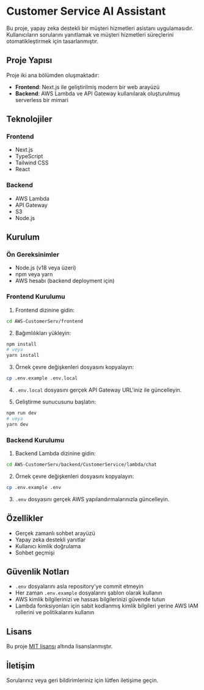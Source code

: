 # Customer Service AI Assistant

Bu proje, yapay zeka destekli bir müşteri hizmetleri asistanı uygulamasıdır. Kullanıcıların sorularını yanıtlamak ve müşteri hizmetleri süreçlerini otomatikleştirmek için tasarlanmıştır.

## Proje Yapısı

Proje iki ana bölümden oluşmaktadır:

- **Frontend**: Next.js ile geliştirilmiş modern bir web arayüzü
- **Backend**: AWS Lambda ve API Gateway kullanılarak oluşturulmuş serverless bir mimari

## Teknolojiler

### Frontend
- Next.js
- TypeScript
- Tailwind CSS
- React

### Backend
- AWS Lambda
- API Gateway
- S3
- Node.js

## Kurulum

### Ön Gereksinimler
- Node.js (v18 veya üzeri)
- npm veya yarn
- AWS hesabı (backend deployment için)

### Frontend Kurulumu
1. Frontend dizinine gidin:
```bash
cd AWS-CustomerServ/frontend
```

2. Bağımlılıkları yükleyin:
```bash
npm install
# veya
yarn install
```

3. Örnek çevre değişkenleri dosyasını kopyalayın:
```bash
cp .env.example .env.local
```

4. `.env.local` dosyasını gerçek API Gateway URL'iniz ile güncelleyin.

5. Geliştirme sunucusunu başlatın:
```bash
npm run dev
# veya
yarn dev
```

### Backend Kurulumu
1. Backend Lambda dizinine gidin:
```bash
cd AWS-CustomerServ/backend/CustomerService/lambda/chat
```

2. Örnek çevre değişkenleri dosyasını kopyalayın:
```bash
cp .env.example .env
```

3. `.env` dosyasını gerçek AWS yapılandırmalarınızla güncelleyin.

## Özellikler

- Gerçek zamanlı sohbet arayüzü
- Yapay zeka destekli yanıtlar
- Kullanıcı kimlik doğrulama
- Sohbet geçmişi

## Güvenlik Notları

- `.env` dosyalarını asla repository'ye commit etmeyin
- Her zaman `.env.example` dosyalarını şablon olarak kullanın
- AWS kimlik bilgilerinizi ve hassas bilgilerinizi güvende tutun
- Lambda fonksiyonları için sabit kodlanmış kimlik bilgileri yerine AWS IAM rollerini ve politikalarını kullanın

## Lisans

Bu proje [MIT lisansı](LICENSE) altında lisanslanmıştır.

## İletişim

Sorularınız veya geri bildirimleriniz için lütfen iletişime geçin. 